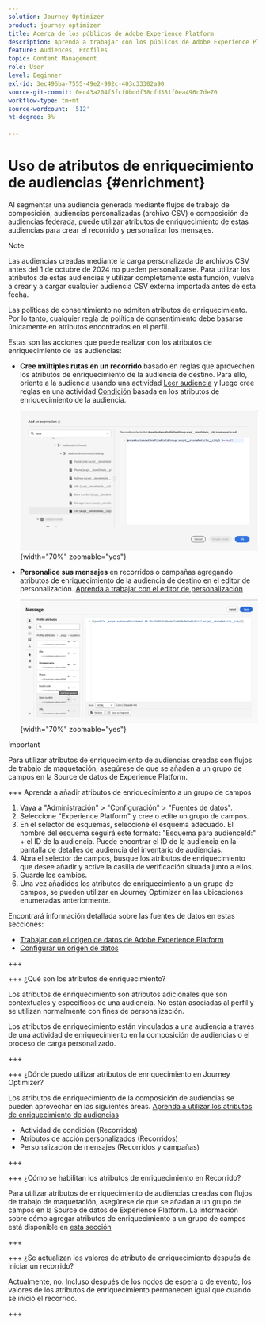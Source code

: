 ```yaml
---
solution: Journey Optimizer
product: journey optimizer
title: Acerca de los públicos de Adobe Experience Platform
description: Aprenda a trabajar con los públicos de Adobe Experience Platform
feature: Audiences, Profiles
topic: Content Management
role: User
level: Beginner
exl-id: 3ec496ba-7555-49e2-992c-403c33302a90
source-git-commit: 0ec43a204f5fcf0bddf38cfd381f0ea496c7de70
workflow-type: tm+mt
source-wordcount: '512'
ht-degree: 3%

---
```


# Uso de atributos de enriquecimiento de audiencias {#enrichment}

Al segmentar una audiencia generada mediante flujos de trabajo de composición, audiencias personalizadas (archivo CSV) o composición de audiencias federada, puede utilizar atributos de enriquecimiento de estas audiencias para crear el recorrido y personalizar los mensajes.

>[!NOTE]
>
>Las audiencias creadas mediante la carga personalizada de archivos CSV antes del 1 de octubre de 2024 no pueden personalizarse. Para utilizar los atributos de estas audiencias y utilizar completamente esta función, vuelva a crear y a cargar cualquier audiencia CSV externa importada antes de esta fecha.
>
>Las políticas de consentimiento no admiten atributos de enriquecimiento. Por lo tanto, cualquier regla de política de consentimiento debe basarse únicamente en atributos encontrados en el perfil.

Estas son las acciones que puede realizar con los atributos de enriquecimiento de las audiencias:

* **Cree múltiples rutas en un recorrido** basado en reglas que aprovechen los atributos de enriquecimiento de la audiencia de destino. Para ello, oriente a la audiencia usando una actividad [Leer audiencia](../building-journeys/read-audience.md) y luego cree reglas en una actividad [Condición](../building-journeys/condition-activity.md) basada en los atributos de enriquecimiento de la audiencia.

  ![](assets/audience-enrichment-attribute-condition.png){width="70%" zoomable="yes"}

* **Personalice sus mensajes** en recorridos o campañas agregando atributos de enriquecimiento de la audiencia de destino en el editor de personalización. [Aprenda a trabajar con el editor de personalización](../personalization/personalization-build-expressions.md)

  ![](assets/audience-enrichment-attribute-perso.png){width="70%" zoomable="yes"}

>[!IMPORTANT]
>
>Para utilizar atributos de enriquecimiento de audiencias creadas con flujos de trabajo de maquetación, asegúrese de que se añaden a un grupo de campos en la Source de datos de Experience Platform.
>
>+++ Aprenda a añadir atributos de enriquecimiento a un grupo de campos
>
>1. Vaya a &quot;Administración&quot; > &quot;Configuración&quot; > &quot;Fuentes de datos&quot;.
>1. Seleccione &quot;Experience Platform&quot; y cree o edite un grupo de campos.
>1. En el selector de esquemas, seleccione el esquema adecuado. El nombre del esquema seguirá este formato: &quot;Esquema para audienceId:&quot; + el ID de la audiencia. Puede encontrar el ID de la audiencia en la pantalla de detalles de audiencia del inventario de audiencias.
>1. Abra el selector de campos, busque los atributos de enriquecimiento que desee añadir y active la casilla de verificación situada junto a ellos.
>1. Guarde los cambios.
>1. Una vez añadidos los atributos de enriquecimiento a un grupo de campos, se pueden utilizar en Journey Optimizer en las ubicaciones enumeradas anteriormente.
>
>Encontrará información detallada sobre las fuentes de datos en estas secciones:
>
>* [Trabajar con el origen de datos de Adobe Experience Platform](../datasource/adobe-experience-platform-data-source.md)
>* [Configurar un origen de datos](../datasource/configure-data-sources.md)
>
>+++







+++ ¿Qué son los atributos de enriquecimiento?

Los atributos de enriquecimiento son atributos adicionales que son contextuales y específicos de una audiencia. No están asociadas al perfil y se utilizan normalmente con fines de personalización.

Los atributos de enriquecimiento están vinculados a una audiencia a través de una actividad de enriquecimiento en la composición de audiencias o el proceso de carga personalizado.

+++

+++ ¿Dónde puedo utilizar atributos de enriquecimiento en Journey Optimizer?

Los atributos de enriquecimiento de la composición de audiencias se pueden aprovechar en las siguientes áreas. [Aprenda a utilizar los atributos de enriquecimiento de audiencias](#enrichment)

* Actividad de condición (Recorridos)
* Atributos de acción personalizados (Recorridos)
* Personalización de mensajes (Recorridos y campañas)

+++

+++ ¿Cómo se habilitan los atributos de enriquecimiento en Recorrido?

Para utilizar atributos de enriquecimiento de audiencias creadas con flujos de trabajo de maquetación, asegúrese de que se añadan a un grupo de campos en la Source de datos de Experience Platform. La información sobre cómo agregar atributos de enriquecimiento a un grupo de campos está disponible en [esta sección](#enrichment)

+++

+++ ¿Se actualizan los valores de atributo de enriquecimiento después de iniciar un recorrido?

Actualmente, no. Incluso después de los nodos de espera o de evento, los valores de los atributos de enriquecimiento permanecen igual que cuando se inició el recorrido.

+++
